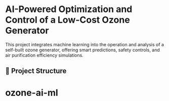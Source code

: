 # AI-Powered Optimization and Control of a Low-Cost Ozone Generator

This project integrates machine learning into the operation and analysis of a self-built ozone generator, offering smart predictions, safety controls, and air purification efficiency simulations.

## 📁 Project Structure

# ozone-ai-ml
